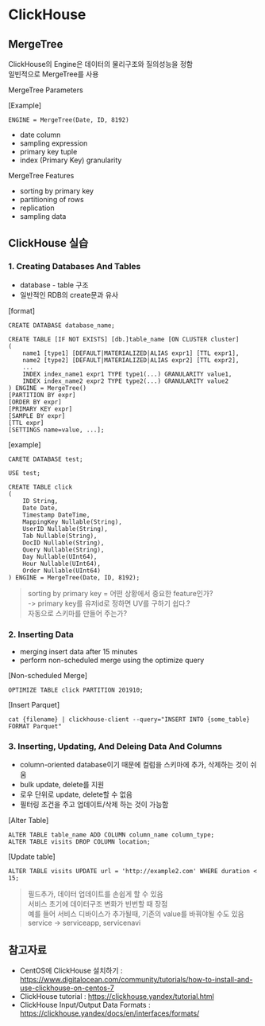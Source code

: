 # ClickHouse



## MergeTree
ClickHouse의 Engine은 데이터의 물리구조와 질의성능을 정함 \
일빈적으로 MergeTree를 사용


MergeTree Parameters

[Example]
```
ENGINE = MergeTree(Date, ID, 8192)
```
- date column
- sampling expression
- primary key tuple
- index (Primary Key) granularity


MergeTree Features
- sorting by primary key
- partitioning of rows
- replication
- sampling data

## ClickHouse 실습
### 1. Creating Databases And Tables
- database - table 구조
- 일반적인 RDB의 create문과 유사

[format]
```
CREATE DATABASE database_name;

CREATE TABLE [IF NOT EXISTS] [db.]table_name [ON CLUSTER cluster]
(
    name1 [type1] [DEFAULT|MATERIALIZED|ALIAS expr1] [TTL expr1],
    name2 [type2] [DEFAULT|MATERIALIZED|ALIAS expr2] [TTL expr2],
    ...
    INDEX index_name1 expr1 TYPE type1(...) GRANULARITY value1,
    INDEX index_name2 expr2 TYPE type2(...) GRANULARITY value2
) ENGINE = MergeTree()
[PARTITION BY expr]
[ORDER BY expr]
[PRIMARY KEY expr]
[SAMPLE BY expr]
[TTL expr]
[SETTINGS name=value, ...];
```


[example]
```
CARETE DATABASE test;

USE test;

CREATE TABLE click
(
    ID String,
    Date Date,
    Timestamp DateTime,
    MappingKey Nullable(String),
    UserID Nullable(String),
    Tab Nullable(String),
    DocID Nullable(String),
    Query Nullable(String),
    Day Nullable(UInt64),
    Hour Nullable(UInt64),
    Order Nullable(UInt64)
) ENGINE = MergeTree(Date, ID, 8192);
```



> sorting by primary key = 어떤 상황에서 중요한 feature인가?\
-> primary key를 유저id로 정하면 UV를 구하기 쉽다.?\
자동으로 스키마를 만들어 주는가?



### 2. Inserting Data

- merging insert data after 15 minutes
- perform non-scheduled merge using the optimize query

[Non-scheduled Merge]
```
OPTIMIZE TABLE click PARTITION 201910;
```

[Insert Parquet]
```
cat {filename} | clickhouse-client --query="INSERT INTO {some_table} FORMAT Parquet"
```

### 3. Inserting, Updating, And Deleing Data And Columns

- column-oriented database이기 때문에 컬럼을 스키마에 추가, 삭제하는 것이 쉬움
- bulk update, delete를 지원
- 로우 단위로 update, delete할 수 없음
- 필터링 조건을 주고 업데이트/삭제 하는 것이 가능함

[Alter Table]
```
ALTER TABLE table_name ADD COLUMN column_name column_type;
ALTER TABLE visits DROP COLUMN location;
```

[Update table]
```
ALTER TABLE visits UPDATE url = 'http://example2.com' WHERE duration < 15;
```

> 필드추가, 데이터 업데이트를 손쉽게 할 수 있음\
서비스 초기에 데이터구조 변화가 빈번할 때 장점\
예를 들어 서비스 디바이스가 추가될때, 기존의 value를 바꿔야될 수도 있음\
service -> serviceapp, servicenavi






## 참고자료
- CentOS에 ClickHouse 설치하기 : https://www.digitalocean.com/community/tutorials/how-to-install-and-use-clickhouse-on-centos-7
- ClickHouse tutorial : https://clickhouse.yandex/tutorial.html
- ClickHouse Input/Output Data Formats : https://clickhouse.yandex/docs/en/interfaces/formats/
